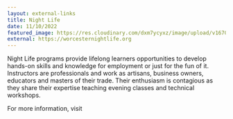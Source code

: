 ```yaml
---
layout: external-links
title: Night Life
date: 11/10/2022
featured_image: https://res.cloudinary.com/dxm7ycyxz/image/upload/v1670346666/2022/01/time-5193038_1920_jaml9z.jpg
external: https://worcesternightlife.org
---
```

Night Life programs provide lifelong learners opportunities to develop hands-on skills and knowledge for employment or just for the fun of it. Instructors are professionals and work as artisans, business owners, educators and masters of their trade. Their enthusiasm is contagious as they share their expertise teaching evening classes and technical workshops.

For more information, visit 